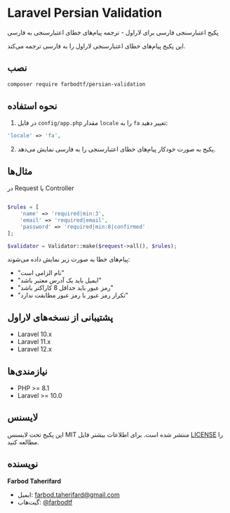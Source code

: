 # Laravel Persian Validation

پکیج اعتبارسنجی فارسی برای لاراول - ترجمه پیام‌های خطای اعتبارسنجی به فارسی


این پکیج پیام‌های خطای اعتبارسنجی لاراول را به فارسی ترجمه می‌کند.

## نصب

```bash
composer require farbodtf/persian-validation
```

## نحوه استفاده

1. در فایل `config/app.php` مقدار `locale` را به `fa` تغییر دهید:

```php
'locale' => 'fa',
```

2. پکیج به صورت خودکار پیام‌های خطای اعتبارسنجی را به فارسی نمایش می‌دهد.

## مثال‌ها
در Request یا Controller

```php

$rules = [
    'name' => 'required|min:3',
    'email' => 'required|email',
    'password' => 'required|min:8|confirmed'
];

$validator = Validator::make($request->all(), $rules);
```

پیام‌های خطا به صورت زیر نمایش داده می‌شوند:
- "نام الزامی است"
- "ایمیل باید یک آدرس معتبر باشد"
- "رمز عبور باید حداقل 8 کاراکتر باشد"
- "تکرار رمز عبور با رمز عبور مطابقت ندارد"

## پشتیبانی از نسخه‌های لاراول

- Laravel 10.x
- Laravel 11.x
- Laravel 12.x

## نیازمندی‌ها

- PHP >= 8.1
- Laravel >= 10.0

## لایسنس

این پکیج تحت لایسنس MIT منتشر شده است. برای اطلاعات بیشتر فایل [LICENSE](LICENSE) را مطالعه کنید.


## نویسنده

**Farbod Taherifard**
- ایمیل: farbod.taherifard@gmail.com
- گیت‌هاب: [@farbodtf](https://github.com/farbodtf)

